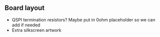

## Board layout

* QSPI termination resistors? Maybe put in 0ohm placeholder so we can add if needed
* Extra silkscreen artwork


